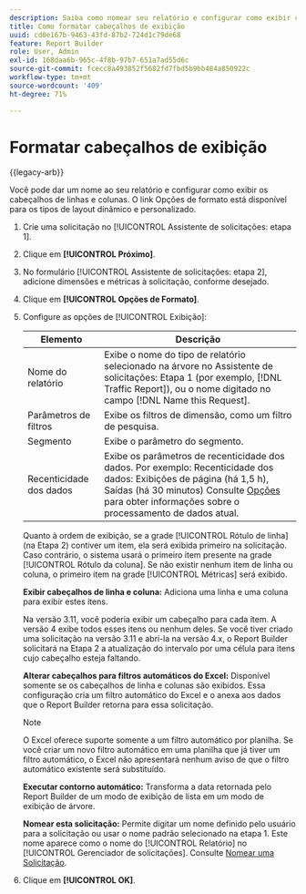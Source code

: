 ```yaml
---
description: Saiba como nomear seu relatório e configurar como exibir cabeçalhos de linha e coluna.
title: Como formatar cabeçalhos de exibição
uuid: cd0e167b-9463-43fd-87b2-724d1c79de68
feature: Report Builder
role: User, Admin
exl-id: 168daa6b-965c-4f8b-97b7-651a7ad55d6c
source-git-commit: fcecc8a493852f5682fd7fbd5b9bb484a850922c
workflow-type: tm+mt
source-wordcount: '409'
ht-degree: 71%

---
```


# Formatar cabeçalhos de exibição

{{legacy-arb}}

Você pode dar um nome ao seu relatório e configurar como exibir os cabeçalhos de linhas e colunas. O link Opções de formato está disponível para os tipos de layout dinâmico e personalizado.

1. Crie uma solicitação no [!UICONTROL Assistente de solicitações: etapa 1].
1. Clique em **[!UICONTROL Próximo]**.
1. No formulário [!UICONTROL Assistente de solicitações: etapa 2], adicione dimensões e métricas à solicitação, conforme desejado.
1. Clique em **[!UICONTROL Opções de Formato]**.
1. Configure as opções de [!UICONTROL Exibição]:

   | Elemento | Descrição |
   |--- |--- |
   | Nome do relatório | Exibe o nome do tipo de relatório selecionado na árvore no Assistente de solicitações: Etapa 1 (por exemplo, [!DNL Traffic Report]), ou o nome digitado no campo [!DNL Name this Request]. |
   | Parâmetros de filtros | Exibe os filtros de dimensão, como um filtro de pesquisa. |
   | Segmento | Exibe o parâmetro do segmento. |
   | Recenticidade dos dados | Exibe os parâmetros de recenticidade dos dados. Por exemplo:    Recenticidade dos dados: Exibições de página (há 1,5 h), Saídas (há 30 minutos) Consulte [Opções](/help/analyze/legacy-report-builder/options.md) para obter informações sobre o processamento de dados atual. |

   Quanto à ordem de exibição, se a grade [!UICONTROL Rótulo de linha] (na Etapa 2) contiver um item, ela será exibida primeiro na solicitação. Caso contrário, o sistema usará o primeiro item presente na grade [!UICONTROL Rótulo da coluna]. Se não existir nenhum item de linha ou coluna, o primeiro item na grade [!UICONTROL Métricas] será exibido.

   **Exibir cabeçalhos de linha e coluna:** Adiciona uma linha e uma coluna para exibir estes itens.

   Na versão 3.11, você poderia exibir um cabeçalho para cada item. A versão 4 exibe todos esses itens ou nenhum deles. Se você tiver criado uma solicitação na versão 3.11 e abri-la na versão 4.x, o Report Builder solicitará na Etapa 2 a atualização do intervalo por uma célula para itens cujo cabeçalho esteja faltando.

   **Alterar cabeçalhos para filtros automáticos do Excel:** Disponível somente se os cabeçalhos de linha e colunas são exibidos. Essa configuração cria um filtro automático do Excel e o anexa aos dados que o Report Builder retorna para essa solicitação.

   >[!NOTE]
   >
   >O Excel oferece suporte somente a um filtro automático por planilha. Se você criar um novo filtro automático em uma planilha que já tiver um filtro automático, o Excel não apresentará nenhum aviso de que o filtro automático existente será substituído.

   **Executar contorno automático:** Transforma a data retornada pelo Report Builder de um modo de exibição de lista em um modo de exibição de árvore.

   **Nomear esta solicitação:** Permite digitar um nome definido pelo usuário para a solicitação ou usar o nome padrão selecionado na etapa 1. Este nome aparece como o nome do [!UICONTROL Relatório] no [!UICONTROL Gerenciador de solicitações]. Consulte [Nomear uma Solicitação](/help/analyze/legacy-report-builder/layout/name-a-request.md).

1. Clique em **[!UICONTROL OK]**.
